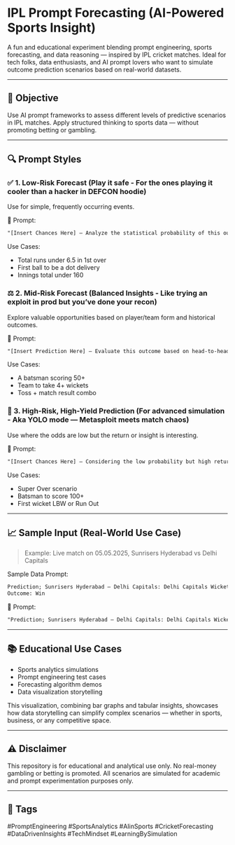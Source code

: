 # IPL Prompt Forecasting (AI-Powered Sports Insight)

A fun and educational experiment blending prompt engineering, sports forecasting, and data reasoning — inspired by IPL cricket matches. Ideal for tech folks, data enthusiasts, and AI prompt lovers who want to simulate outcome prediction scenarios based on real-world datasets.

---

## 📌 Objective

Use AI prompt frameworks to assess different levels of predictive scenarios in IPL matches. Apply structured thinking to sports data — without promoting betting or gambling.

---

## 🔍 Prompt Styles

### ✅ 1. Low-Risk Forecast (Play it safe - For the ones playing it cooler than a hacker in DEFCON hoodie)

Use for simple, frequently occurring events.

🧠 Prompt:

```txt
"[Insert Chances Here] — Analyze the statistical probability of this outcome based on recent team performance, pitch behavior, and player form. Is this a low-risk, high-consistency prediction worth considering?"
```

Use Cases:

* Total runs under 6.5 in 1st over
* First ball to be a dot delivery
* Innings total under 160

### ⚖️ 2. Mid-Risk Forecast (Balanced Insights - Like trying an exploit in prod but you’ve done your recon)

Explore valuable opportunities based on player/team form and historical outcomes.

🧠 Prompt:

```txt
"[Insert Prediction Here] — Evaluate this outcome based on head-to-head history, current match momentum, and statistical odds. Does it present a reasonable risk-to-reward ratio?"
```

Use Cases:

* A batsman scoring 50+
* Team to take 4+ wickets
* Toss + match result combo

### 🎯 3. High-Risk, High-Yield Prediction (For advanced simulation - Aka YOLO mode — Metasploit meets match chaos)

Use where the odds are low but the return or insight is interesting.

🧠 Prompt:

```txt
"[Insert Chances Here] — Considering the low probability but high return, what’s the realistic likelihood of this outcome based on upset patterns, player volatility, and match-day surprises?"
```

Use Cases:

* Super Over scenario
* Batsman to score 100+
* First wicket LBW or Run Out

---

## 📈 Sample Input (Real-World Use Case)

> Example: Live match on 05.05.2025, Sunrisers Hyderabad vs Delhi Capitals

Sample Data Prompt:

```txt
Prediction; Sunrisers Hyderabad – Delhi Capitals: Delhi Capitals Wicket in over 5 – Yes
Outcome: Win
```

🧠 Prompt:

```txt
"Prediction; Sunrisers Hyderabad – Delhi Capitals: Delhi Capitals Wicket in over 5 — Evaluate this outcome based on over-wise wicket patterns and pressure overs. What’s the probability of this occurring based on previous match breakdowns?"
```

---

## 📚 Educational Use Cases

* Sports analytics simulations
* Prompt engineering test cases
* Forecasting algorithm demos
* Data visualization storytelling

This visualization, combining bar graphs and tabular insights, showcases how data storytelling can simplify complex scenarios — whether in sports, business, or any competitive space.

---

## ⚠️ Disclaimer

This repository is for educational and analytical use only. No real-money gambling or betting is promoted. All scenarios are simulated for academic and prompt experimentation purposes only.

---

## 🧠 Tags

\#PromptEngineering #SportsAnalytics #AIinSports #CricketForecasting #DataDrivenInsights #TechMindset #LearningBySimulation

